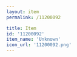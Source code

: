 ```yaml
---
layout: item
permalink: /11200092

title: Item
id: '11200092'
item_name: 'Unknown'
icon_url: '11200092.png'
---
```

